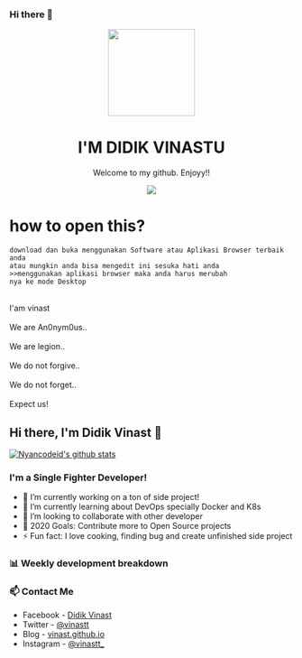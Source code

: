 ### Hi there 👋

<p align="center">
  <img src="https://user-images.githubusercontent.com/50107558/70987321-387b4a80-20f2-11ea-94e0-9a1078e14e37.png" width="154"></center>
  <h1 align="center">I'M DIDIK VINASTU</h1>
  <p align="center">Welcome to my github. Enjoyy!!<p>
<p align="center">
  <img src="https://img.shields.io/badge/Instagram-vinastt_-red"></center>


  # how to open this?
  ```
  download dan buka menggunakan Software atau Aplikasi Browser terbaik anda 
  atau mungkin anda bisa mengedit ini sesuka hati anda
  >>menggunakan aplikasi browser maka anda harus merubah
  nya ke mode Desktop
  
  ```

<p><br>I'am vinast</br>
 <br>  We are An0nym0us..</br>
 <br><span>We are legion..<span></br>
 <br>         We do not forgive..</br>
 <br>           We do not forget..<br>
 <br>             Expect us!</br>
  </p>

## Hi there, I'm Didik Vinast 👋

[![Nyancodeid's github stats](https://github-readme-stats.vercel.app/api?username=vinast)](https://github.com/vinast/vinast)

### I'm a Single Fighter Developer!
- 🔭 I’m currently working on a ton of side project!
- 🌱 I’m currently learning about DevOps specially Docker and K8s
- 👯 I’m looking to collaborate with other developer
- 🥅 2020 Goals: Contribute more to Open Source projects
- ⚡ Fun fact: I love cooking, finding bug and create unfinished side project 

### 📊 Weekly development breakdown

<!--START_SECTION:waka-->
<!--END_SECTION:waka-->

### 📫 Contact Me
- Facebook - [Didik Vinast](https://www.facebook.com/profile.php?id=100026730090913)
- Twitter - [@vinastt](https://twitter.com/vinastt)
- Blog - [vinast.github.io](https://vinast.github.io/)
- Instagram - [@vinastt_](https://instagram.com/vinastt_)
